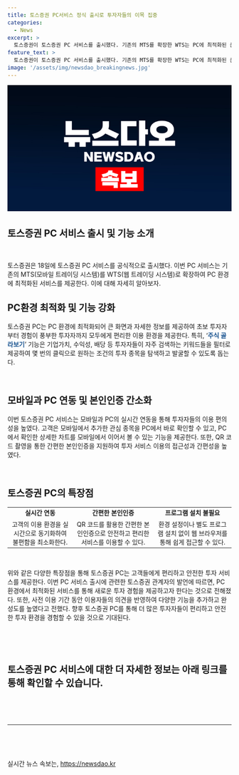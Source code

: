 ```yaml
---
title: 토스증권 PC서비스 정식 출시로 투자자들의 이목 집중
categories:
  - News
excerpt: >
  토스증권이 토스증권 PC 서비스를 출시했다. 기존의 MTS를 확장한 WTS는 PC에 최적화된 큰 화면과 자세한 정보 제공으로 투자자들에 편의를 높였다. 주식 골라보기 기능은 필터로 원하는 조건의 투자 종목을 발굴하는 데 도움되며, 모바일과 PC의 실시간 연동으로 사용자 경험을 향상시켰다. 별도 프로그램 설치가 필요 없는 편의성과 고객 의견을 반영한 추가 기능으로 완성도를 높였다. 이 서비스는 토스의 자회사로 모바일 환경에 최적화된 서비스를 제공하는 토스증권의 새로운 기준을 제시할 것으로 기대된다.
feature_text: >
  토스증권이 토스증권 PC 서비스를 출시했다. 기존의 MTS를 확장한 WTS는 PC에 최적화된 큰 화면과 자세한 정보 제공으로 투자자들에 편의를 높였다. 주식 골라보기 기능은 필터로 원하는 조건의 투자 종목을 발굴하는 데 도움되며, 모바일과 PC의 실시간 연동으로 사용자 경험을 향상시켰다. 별도 프로그램 설치가 필요 없는 편의성과 고객 의견을 반영한 추가 기능으로 완성도를 높였다. 이 서비스는 토스의 자회사로 모바일 환경에 최적화된 서비스를 제공하는 토스증권의 새로운 기준을 제시할 것으로 기대된다.
image: '/assets/img/newsdao_breakingnews.jpg'
---
```


<p><img src="/assets/img/newsdao_breakingnews.jpg" alt="cryptoinkorea 속보" /></p>

<h2 data-ke-size="size26">토스증권 PC 서비스 출시 및 기능 소개</h2>

<p data-ke-size="size16">&nbsp;</p>

<p>토스증권은 18일에 토스증권 PC 서비스를 공식적으로 출시했다. 이번 PC 서비스는 기존의 MTS(모바일 트레이딩 시스템)를 WTS(웹 트레이딩 시스템)로 확장하여 PC 환경에 최적화된 서비스를 제공한다. 이에 대해 자세히 알아보자.</p>

<h2 data-ke-size="size24">PC환경 최적화 및 기능 강화</h2>

<p data-ke-size="size16">토스증권 PC는 PC 환경에 최적화되어 큰 화면과 자세한 정보를 제공하여 초보 투자자부터 경험이 풍부한 투자자까지 모두에게 편리한 이용 환경을 제공한다. 특히, ‘<b><span style="color: #1a5490;">주식 골라보기</span></b>’ 기능은 기업가치, 수익성, 배당 등 투자자들이 자주 검색하는 키워드들을 필터로 제공하여 몇 번의 클릭으로 원하는 조건의 투자 종목을 탐색하고 발굴할 수 있도록 돕는다.</p>

<p data-ke-size="size16">&nbsp;</p>

<h2 data-ke-size="size24">모바일과 PC 연동 및 본인인증 간소화</h2>

<p data-ke-size="size16">이번 토스증권 PC 서비스는 모바일과 PC의 실시간 연동을 통해 투자자들의 이용 편의성을 높였다. 고객은 모바일에서 추가한 관심 종목을 PC에서 바로 확인할 수 있고, PC에서 확인한 상세한 차트를 모바일에서 이어서 볼 수 있는 기능을 제공한다. 또한, QR 코드 촬영을 통한 간편한 본인인증을 지원하여 투자 서비스 이용의 접근성과 간편성을 높였다.</p>

<p data-ke-size="size16">&nbsp;</p>

<h2 data-ke-size="size24">토스증권 PC의 특장점</h2>

<table>
    <tbody>
        <tr>
            <td style="text-align: center; height: 17px;"><b>실시간 연동</b></td>
            <td style="text-align: center; height: 17px;"><b>간편한 본인인증</b></td>
            <td style="text-align: center; height: 17px;"><b>프로그램 설치 불필요</b></td>
        </tr>
        <tr>
            <td style="text-align: center; height: 17px;">고객의 이용 환경을 실시간으로 동기화하여 불편함을 최소화한다.</td>
            <td style="text-align: center; height: 17px;">QR 코드를 활용한 간편한 본인인증으로 안전하고 편리한 서비스를 이용할 수 있다.</td>
            <td style="text-align: center; height: 17px;">환경 설정이나 별도 프로그램 설치 없이 웹 브라우저를 통해 쉽게 접근할 수 있다.</td>
        </tr>
    </tbody>
</table>

<p data-ke-size="size16">&nbsp;</p>

<p>위와 같은 다양한 특장점을 통해 토스증권 PC는 고객들에게 편리하고 안전한 투자 서비스를 제공한다. 이번 PC 서비스 출시에 관련한 토스증권 관계자의 발언에 따르면, PC 환경에서 최적화된 서비스를 통해 새로운 투자 경험을 제공하고자 한다는 것으로 전해졌다. 또한, 사전 이용 기간 동안 이용자들의 의견을 반영하여 다양한 기능을 추가하고 완성도를 높였다고 전했다. 향후 토스증권 PC를 통해 더 많은 투자자들이 편리하고 안전한 투자 환경을 경험할 수 있을 것으로 기대된다.</p></p>

<p data-ke-size="size16">&nbsp;</p>

<p data-ke-size="size16">&nbsp;</p>

<h2 data-ke-size="size24">토스증권 PC 서비스에 대한 더 자세한 정보는 아래 링크를 통해 확인할 수 있습니다.</h2>

<p data-ke-size="size16">&nbsp;</p>

<p data-ke-size="size16">&nbsp;</p>

<hr>

<p data-ke-size="size16">&nbsp;</p>

<p data-ke-size="size16">&nbsp;</p>
실시간 뉴스 속보는, <a href="https://newsdao.kr" rel="dofollow">https://newsdao.kr</a>


